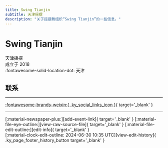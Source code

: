 ```yaml
---
title: Swing Tianjin
subtitle: 天津摇摆
description: "关于摇摆舞组织“Swing Tianjin”的一些信息。"
---
```


# Swing Tianjin

天津摇摆  
成立于 2018  
:fontawesome-solid-location-dot: 天津  


## 联系


---

 [:fontawesome-brands-weixin:{ .ky_social_links_icon }](# "SwingTianjin 天津摇摆"){ target='_blank' }

---

<div class="ky_page_footer" markdown>
<div class="ky_page_footer_trailing" markdown="span">
[:material-newspaper-plus:][add-event-link]{ target='_blank' }
[:material-file-eye-outline:][view-raw-source-file]{ target='_blank' }
[:material-file-edit-outline:][edit-info]{ target='_blank' }
</div>
<div class="ky_page_footer_leading" markdown="span">
[:material-clock-edit-outline: 2024-06-30 10:35 UTC][view-edit-history]{ .ky_page_footer_history_button target='_blank' }
</div>
</div>

[add-event-link]: https://github.com/swingdance/events/issues/new?assignees=&labels=add+event&projects=&template=02-add_entity.yml&title=%5Bcn%5D%20%3CName%3E&region=cn&province=Tianjin&city=Tianjin&org_id=swing-tian-jin "添加活动"
[view-raw-source-file]: https://github.com/swingdance/orgs/blob/main/cn/swing-tian-jin.json "查看原始源文件"
[edit-info]: https://github.com/swingdance/orgs/issues/new?assignees=&labels=update+org&projects=&template=03-update_entity.yml&title=%5Bcn%5D%20Swing%20Tianjin&region=cn&id=swing-tian-jin&name=Swing%20Tianjin "编辑信息"

[view-edit-history]: https://github.com/swingdance/orgs/commits/main/cn/swing-tian-jin.json "查看编辑历史"
